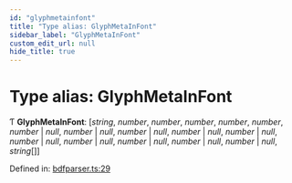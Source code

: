 ```yaml
---
id: "glyphmetainfont"
title: "Type alias: GlyphMetaInFont"
sidebar_label: "GlyphMetaInFont"
custom_edit_url: null
hide_title: true
---
```


# Type alias: GlyphMetaInFont

Ƭ **GlyphMetaInFont**: [*string*, *number*, *number*, *number*, *number*, *number*, *number* \| *null*, *number* \| *null*, *number* \| *null*, *number* \| *null*, *number* \| *null*, *number* \| *null*, *number* \| *null*, *number* \| *null*, *number* \| *null*, *number* \| *null*, *string*[]]

Defined in: [bdfparser.ts:29](https://github.com/tomchen/bdfparser-js/blob/898ed20/src/bdfparser.ts#L29)
